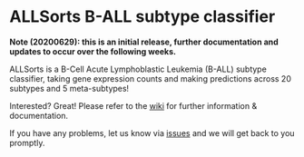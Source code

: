 # ALLSorts B-ALL subtype classifier

<p><strong>Note (20200629): this is an initial release, further documentation and updates to occur over the following weeks.</strong></p>

ALLSorts is a B-Cell Acute Lymphoblastic Leukemia (B-ALL) subtype classifier, taking gene expression counts and making predictions across 20 subtypes and 5 meta-subtypes!

Interested? Great! Please refer to the <a href="https://github.com/Oshlack/ALLSorts/wiki" target="_blank">wiki</a> for further information & documentation.

If you have any problems, let us know via <a href="https://github.com/Oshlack/ALLSorts/issues">issues</a> and we will get back to you promptly.
